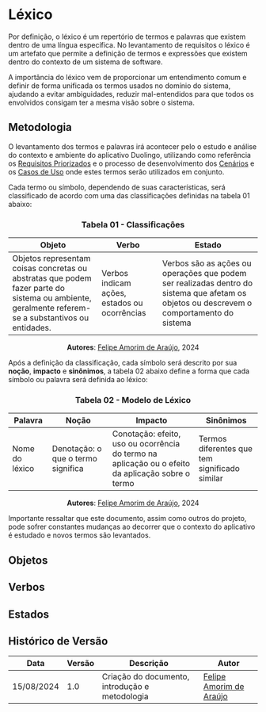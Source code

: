 # Léxico

Por definição, o léxico é um repertório de termos e palavras que existem dentro de uma língua específica. No levantamento de requisitos o léxico é um artefato que permite a definição de termos e expressões que existem dentro do contexto de um sistema de software.

A importância do léxico vem de proporcionar um entendimento comum e definir de forma unificada os termos usados no domínio do sistema, ajudando a evitar ambiguidades, reduzir mal-entendidos para que todos os envolvidos consigam ter a mesma visão sobre o sistema.

## Metodologia

O levantamento dos termos e palavras irá acontecer pelo o estudo e análise do contexto e ambiente do aplicativo Duolingo, utilizando como referência os [Requisitos Priorizados](../Elicitacao/priorizacao/priorizados.md) e o processo de desenvolvimento dos [Cenários](Cenarios/cenariosFinais.md) e os [Casos de Uso]() onde estes termos serão utilizados em conjunto. 

Cada termo ou símbolo, dependendo de suas características, será classificado de acordo com uma das classificações definidas na tabela 01 abaixo:

<center>

### Tabela 01 - Classificações 

| Objeto | Verbo | Estado |
|--------|-------|--------|
| Objetos representam coisas concretas ou abstratas que podem fazer parte do sistema ou ambiente, geralmente referem-se a substantivos ou entidades. | Verbos indicam ações, estados ou ocorrências | Verbos são as ações ou operações que podem ser realizadas dentro do sistema que afetam os objetos ou descrevem o comportamento do sistema | Estados representam as possíveis situações ou condições que um objeto pode se encontrar dentro do sistema ou seu ambiente |

**Autores**: [Felipe Amorim de Araújo](https://github.com/lipeaaraujo), 2024

</center>

Após a definição da classificação, cada símbolo será descrito por sua **noção**, **impacto** e **sinônimos**, a tabela 02 abaixo define a forma que cada símbolo ou palavra será definida ao léxico:

<center>

### Tabela 02 - Modelo de Léxico

| Palavra | Noção | Impacto | Sinônimos |
|---------|-------|---------|-----------|
| Nome do léxico | Denotação: o que o termo significa | Conotação: efeito, uso ou ocorrência do termo na aplicação ou o efeito da aplicação sobre o termo | Termos diferentes que tem significado similar |

**Autores**: [Felipe Amorim de Araújo](https://github.com/lipeaaraujo), 2024

</center>

Importante ressaltar que este documento, assim como outros do projeto, pode sofrer constantes mudanças ao decorrer que o contexto do aplicativo é estudado e novos termos são levantados.

## Objetos

## Verbos

## Estados

## Histórico de Versão

<center>

| Data | Versão | Descrição | Autor |
| ---- | ------ | --------- | ----- |
| 15/08/2024 | 1.0 | Criação do documento, introdução e metodologia | [Felipe Amorim de Araújo](https://github.com/lipeaaraujo) |

</center>
